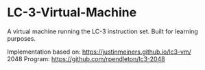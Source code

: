 # LC-3-Virtual-Machine
A virtual machine running the LC-3 instruction set. Built for learning purposes.

Implementation based on: https://justinmeiners.github.io/lc3-vm/ \
2048 Program: https://github.com/rpendleton/lc3-2048

